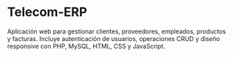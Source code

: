 # Telecom-ERP
Aplicación web para gestionar clientes, proveedores, empleados, productos y facturas. Incluye autenticación de usuarios, operaciones CRUD y diseño responsive con PHP, MySQL, HTML, CSS y JavaScript.
